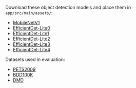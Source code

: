 Download these object detection models and place them in `app/src/main/assets/`:

- [MobileNetV1](https://tfhub.dev/tensorflow/lite-model/ssd_mobilenet_v1/1/metadata/2)
- [EfficientDet-Lite0](https://tfhub.dev/tensorflow/lite-model/efficientdet/lite0/detection/metadata/1)
- [EfficientDet-Lite1](https://tfhub.dev/tensorflow/lite-model/efficientdet/lite1/detection/metadata/1)
- [EfficientDet-Lite2](https://tfhub.dev/tensorflow/lite-model/efficientdet/lite2/detection/metadata/1)
- [EfficientDet-Lite3](https://tfhub.dev/tensorflow/lite-model/efficientdet/lite3/detection/metadata/1)
- [EfficientDet-Lite4](https://tfhub.dev/tensorflow/lite-model/efficientdet/lite4/detection/metadata/2)

Datasets used in evaluation:

- [PETS2009](http://cs.binghamton.edu/~mrldata/pets2009)
- [BDD100K](https://bdd-data.berkeley.edu/)
- [DMD](https://dmd.vicomtech.org/)
